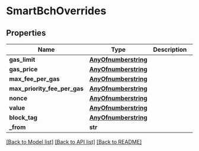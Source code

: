# SmartBchOverrides

## Properties
Name | Type | Description | Notes
------------ | ------------- | ------------- | -------------
**gas_limit** | [**AnyOfnumberstring**](AnyOfnumberstring.md) |  | [optional] 
**gas_price** | [**AnyOfnumberstring**](AnyOfnumberstring.md) |  | [optional] 
**max_fee_per_gas** | [**AnyOfnumberstring**](AnyOfnumberstring.md) |  | [optional] 
**max_priority_fee_per_gas** | [**AnyOfnumberstring**](AnyOfnumberstring.md) |  | [optional] 
**nonce** | [**AnyOfnumberstring**](AnyOfnumberstring.md) |  | [optional] 
**value** | [**AnyOfnumberstring**](AnyOfnumberstring.md) |  | [optional] 
**block_tag** | [**AnyOfnumberstring**](AnyOfnumberstring.md) |  | [optional] 
**_from** | **str** |  | [optional] 

[[Back to Model list]](../README.md#documentation-for-models) [[Back to API list]](../README.md#documentation-for-api-endpoints) [[Back to README]](../README.md)


